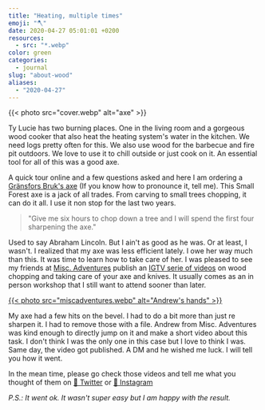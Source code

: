 ```yaml
---
title: "Heating, multiple times"
emoji: "🪓"
date: 2020-04-27 05:01:01 +0200
resources:
  - src: "*.webp"
color: green
categories:
  - journal
slug: "about-wood"
aliases:
  - "2020-04-27"
---
```


{{< photo src="cover.webp" alt="axe" >}}

Ty Lucie has two burning places. One in the living room and a gorgeous wood cooker that also heat the heating system's water in the kitchen. We need logs pretty often for this. We also use wood for the barbecue and fire pit outdoors. We love to use it to chill outside or just cook on it. An essential tool for all of this was a good axe.

A quick tour online and a few questions asked and here I am ordering a [Gränsfors Bruk's axe](https://www.gransforsbruk.com/en/product/gransfors-small-forest-axe/) (If you know how to pronounce it, tell me). This Small Forest axe is a jack of all trades. From carving to small trees chopping, it can do it all. I use it non stop for the last two years.

> "Give me six hours to chop down a tree and I will spend the first four sharpening the axe."

Used to say Abraham Lincoln. But I ain't as good as he was. Or at least, I wasn't. I realized that my axe was less efficient lately. I owe her way much than this. It was time to learn how to take care of her. I was pleased to see my friends at [Misc. Adventures](https://miscellaneousadventures.co.uk) publish an [IGTV serie of videos](https://www.instagram.com/misc_adventures/channel/) on wood chopping and taking care of your axe and knives. It usually comes as an in person workshop that I still want to attend sooner than later.

[{{< photo src="miscadventures.webp" alt="Andrew's hands" >}}](https://instagram.com/misc_adventures/channel)

My axe had a few hits on the bevel. I had to do a bit more than just re sharpen it. I had to remove those with a file. Andrew from Misc. Adventures was kind enough to directly jump on it and make a short video about this task. I don't think I was the only one in this case but I love to think I was. Same day, the video got published. A DM and he wished me luck. I will tell you how it went.

In the mean time, please go check those videos and tell me what you thought of them on [🐥 Twitter](https://twitter.com/bonjouryannick) or [📸 Instagram](https://instagram.com/yannickschutz.com)

_P.S.: It went ok. It wasn't super easy but I am happy with the result._
